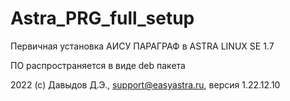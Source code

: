# Astra_PRG_full_setup
Первичная установка АИСУ ПАРАГРАФ в ASTRA LINUX SE 1.7

ПО распространяется в виде deb пакета

2022 (c) Давыдов Д.Э., support@easyastra.ru, версия 1.22.12.10
